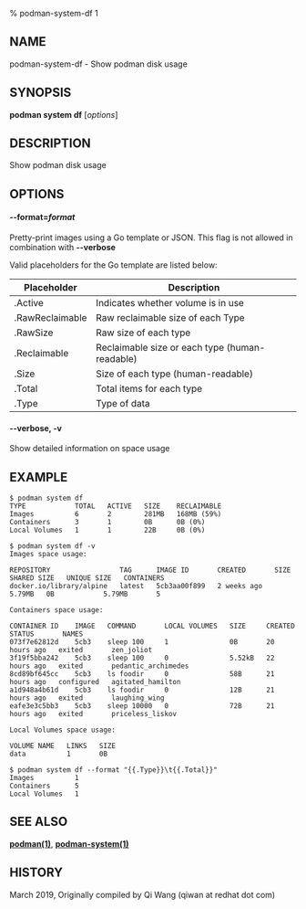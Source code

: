 % podman-system-df 1

## NAME
podman\-system\-df - Show podman disk usage

## SYNOPSIS
**podman system df** [*options*]

## DESCRIPTION
Show podman disk usage

## OPTIONS
#### **--format**=*format*

Pretty-print images using a Go template or JSON. This flag is not allowed in combination with **--verbose**

Valid placeholders for the Go template are listed below:

| **Placeholder**           | **Description**                                  |
| ------------------------- | ------------------------------------------------ |
| .Active                   | Indicates whether volume is in use               |
| .RawReclaimable           | Raw reclaimable size of each Type                |
| .RawSize                  | Raw size of each type                            |
| .Reclaimable              | Reclaimable size or each type (human-readable)   |
| .Size                     | Size of each type (human-readable)               |
| .Total                    | Total items for each type                        |
| .Type                     | Type of data                                     |


#### **--verbose**, **-v**
Show detailed information on space usage

## EXAMPLE
```
$ podman system df
TYPE            TOTAL   ACTIVE   SIZE    RECLAIMABLE
Images          6       2        281MB   168MB (59%)
Containers      3       1        0B      0B (0%)
Local Volumes   1       1        22B     0B (0%)

$ podman system df -v
Images space usage:

REPOSITORY                 TAG      IMAGE ID       CREATED       SIZE     SHARED SIZE   UNIQUE SIZE   CONTAINERS
docker.io/library/alpine   latest   5cb3aa00f899   2 weeks ago   5.79MB   0B            5.79MB       5

Containers space usage:

CONTAINER ID    IMAGE   COMMAND       LOCAL VOLUMES   SIZE     CREATED        STATUS       NAMES
073f7e62812d    5cb3    sleep 100     1               0B       20 hours ago   exited       zen_joliot
3f19f5bba242    5cb3    sleep 100     0               5.52kB   22 hours ago   exited       pedantic_archimedes
8cd89bf645cc    5cb3    ls foodir     0               58B      21 hours ago   configured   agitated_hamilton
a1d948a4b61d    5cb3    ls foodir     0               12B      21 hours ago   exited       laughing_wing
eafe3e3c5bb3    5cb3    sleep 10000   0               72B      21 hours ago   exited       priceless_liskov

Local Volumes space usage:

VOLUME NAME   LINKS   SIZE
data          1       0B

$ podman system df --format "{{.Type}}\t{{.Total}}"
Images          1
Containers      5
Local Volumes   1
```
## SEE ALSO
**[podman(1)](podman.1.md)**, **[podman-system(1)](podman-system.1.md)**

## HISTORY
March 2019, Originally compiled by Qi Wang (qiwan at redhat dot com)
